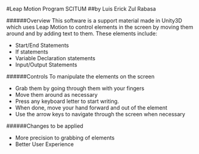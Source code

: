#Leap Motion Program SCITUM
##by Luis Erick Zul Rabasa

######Overview
This software is a support material made in Unity3D which uses Leap Motion to control elements in the screen by moving them around and by adding text to them. These elements include:

- Start/End Statements
- If statements
- Variable Declaration statements
- Input/Output Statements

######Controls
To manipulate the elements on the screen
- Grab them by going through them with your fingers
- Move them around as necessary
- Press any keyboard letter to start writing.
- When done, move your hand forward and out of the element
- Use the arrow keys to navigate through the screen when necessary

######Changes to be applied
- More precision to grabbing of elements
- Better User Experience
